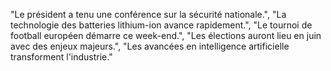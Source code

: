 "Le président a tenu une conférence sur la sécurité nationale.",
    "La technologie des batteries lithium-ion avance rapidement.",
    "Le tournoi de football européen démarre ce week-end.",
    "Les élections auront lieu en juin avec des enjeux majeurs.",
    "Les avancées en intelligence artificielle transforment l'industrie."
